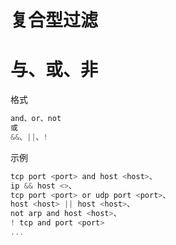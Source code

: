 # 复合型过滤

# 与、或、非
格式
```c
and、or、not
或
&&、||、!
```
示例
```c
tcp port <port> and host <host>、
ip && host <>、
tcp port <port> or udp port <port>、
host <host> || host <host>、
not arp and host <host>、
! tcp and port <port>
...
```





